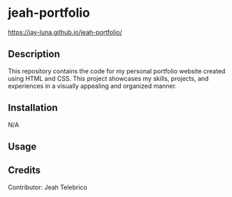 # jeah-portfolio
https://jay-luna.github.io/jeah-portfolio/

## Description

This repository contains the code for my personal portfolio website created using HTML and CSS. This project showcases my skills, projects, and experiences in a visually appealing and organized manner.
## Installation

N/A

## Usage



## Credits

Contributor: Jeah Telebrico